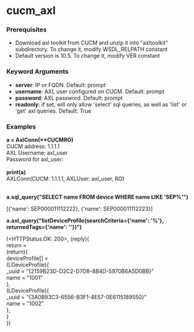 # cucm_axl

<h3>Prerequisites</h3>
<ul>
<li>Download axl toolkit from CUCM and unzip it into "axltoolkit" subdirectory. To change it, modify WSDL_RELPATH constant</li>
<li>Default version is 10.5. To change it, modify VER constant</li>
</ul>

<h3>Keyword Arguments</h3>
<ul>
<li><b>server</b>: IP or FQDN. Default: prompt</li>
<li><b>username</b>: AXL user configured on CUCM. Default: prompt</li>
<li><b>password</b>: AXL password. Default: prompt</li>
<li><b>readonly</b>: if set, will only allow 'select' sql queries, as well as 'list' or 'get' axl queries. Default: True</li>
</ul>
    
<h3>Examples</h3>
<b>a = AxlConn(**CUCMRO)</b><br>
CUCM address: 1.1.1.1<br>
AXL Username: axl_user<br>
Password for axl_user:<br><br>
<b>print(a)</b><br>
AXLConn(CUCM: 1.1.1.1, AXLUser: axl_user, RO)<br><br>

<b>a.sql_query("SELECT name FROM device WHERE name LIKE 'SEP%'")</b><br>

[{'name': SEP000011112222}, {'name': SEP000011112223}]<br>


<b>a.axl_query("listDeviceProfile(searchCriteria={'name': '%'}, returnedTags={'name': ''})")</b><br>

(<HTTPStatus.OK: 200>, (reply){<br>
    return =<br>
       (return){<br>
          deviceProfile[] =<br>
             (LDeviceProfile){<br>
                _uuid = "{2159B23D-D2C2-D7D8-8B4D-5970B6A5D0BB}"<br>
                name = "1001"<br>
             },<br>
             (LDeviceProfile){<br>
                _uuid = "{3A0B93C3-6556-B3F1-4E57-0E6115189550}"<br>
                name = "1002"<br>
             },<br>
       }<br>
  })<br>

